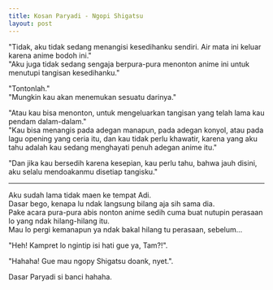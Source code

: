 ```yaml
---
title: Kosan Paryadi - Ngopi Shigatsu
layout: post
---
```


"Tidak, aku tidak sedang menangisi kesedihanku sendiri. Air mata ini keluar karena anime bodoh ini."  
"Aku juga tidak sedang sengaja berpura-pura menonton anime ini untuk menutupi tangisan kesedihanku."

"Tontonlah."  
"Mungkin kau akan menemukan sesuatu darinya."

"Atau kau bisa menonton, untuk mengeluarkan tangisan yang telah lama kau pendam dalam-dalam."  
"Kau bisa menangis pada adegan manapun, pada adegan konyol, atau pada lagu opening yang ceria itu, dan kau tidak perlu khawatir, karena yang aku tahu adalah kau sedang menghayati penuh adegan anime itu."

"Dan jika kau bersedih karena kesepian, kau perlu tahu, bahwa jauh disini, aku selalu mendoakanmu disetiap tangisku."

------ 

Aku sudah lama tidak maen ke tempat Adi.  
Dasar bego, kenapa lu ndak langsung bilang aja sih sama dia.  
Pake acara pura-pura abis nonton anime sedih cuma buat nutupin perasaan lo yang ndak hilang-hilang itu.  
Mau lo pergi kemanapun ya ndak bakal hilang tu perasaan, sebelum...

"Heh! Kampret lo ngintip isi hati gue ya, Tam?!". 

"Hahaha! Gue mau ngopy Shigatsu doank, nyet.".

Dasar Paryadi si banci hahaha.